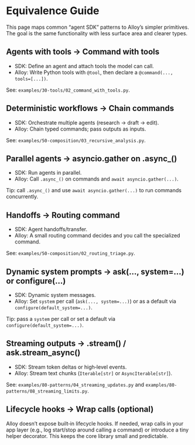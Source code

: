 # Equivalence Guide

This page maps common “agent SDK” patterns to Alloy’s simpler primitives. The
goal is the same functionality with less surface area and clearer types.

## Agents with tools → Command with tools

- SDK: Define an agent and attach tools the model can call.
- Alloy: Write Python tools with `@tool`, then declare a `@command(..., tools=[...])`.

See: `examples/30-tools/02_command_with_tools.py`.

## Deterministic workflows → Chain commands

- SDK: Orchestrate multiple agents (research → draft → edit).
- Alloy: Chain typed commands; pass outputs as inputs.

See: `examples/50-composition/03_recursive_analysis.py`.

## Parallel agents → asyncio.gather on .async_()

- SDK: Run agents in parallel.
- Alloy: Call `.async_()` on commands and `await asyncio.gather(...)`.

Tip: call `.async_()` and use `await asyncio.gather(...)` to run commands concurrently.

## Handoffs → Routing command

- SDK: Agent handoffs/transfer.
- Alloy: A small routing command decides and you call the specialized command.

See: `examples/50-composition/02_routing_triage.py`.

## Dynamic system prompts → ask(..., system=...) or configure(...)

- SDK: Dynamic system messages.
- Alloy: Set `system` per call (`ask(..., system=...)`) or as a default via `configure(default_system=...)`.

Tip: pass a `system` per call or set a default via `configure(default_system=...)`.

## Streaming outputs → .stream() / ask.stream_async()

- SDK: Stream token deltas or high‑level events.
- Alloy: Stream text chunks (`Iterable[str]` or `AsyncIterable[str]`).

See: `examples/80-patterns/04_streaming_updates.py` and `examples/80-patterns/08_streaming_limits.py`.

## Lifecycle hooks → Wrap calls (optional)

Alloy doesn’t expose built‑in lifecycle hooks. If needed, wrap calls in your app
layer (e.g., log start/stop around calling a command) or introduce a tiny helper
decorator. This keeps the core library small and predictable.
